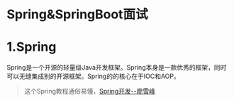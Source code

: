 # Spring&SpringBoot面试


# 1.Spring

Spring是一个开源的轻量级Java开发框架。Spring本身是一款优秀的框架，同时可以无缝集成别的开源框架。Spring的的核心在于IOC和AOP。

> 这个Spring教程通俗易懂，[Spring开发--廖雪峰](https://www.liaoxuefeng.com/wiki/1252599548343744/1266263217140032)

